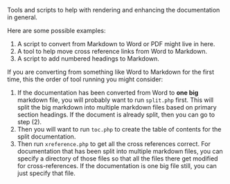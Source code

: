 Tools and scripts to help with rendering and enhancing the documentation in general.

Here are some possible examples:

1. A script to convert from Markdown to Word or PDF might live in here.
2. A tool to help move cross reference links from Word to Markdown.
3. A script to add numbered headings to Markdown.

If you are converting from something like Word to Markdown for the first time, this the order of tool running you might consider:

1. If the documentation has been converted from Word to **one big** markdown file, you will probably want to run `split.php` first. This will split the big markdown into multiple markdown files based on primary section headings. If the document is already split, then you can go to step (2).
2. Then you will want to run `toc.php` to create the table of contents for the split documentation.
3. Then run `xreference.php` to get all the cross references correct. For documentation that has been split into multiple markdown files, you can specify a directory of those files so that all the files there get modified for cross-references. If the documentation is one big file still, you can just specify that file.

